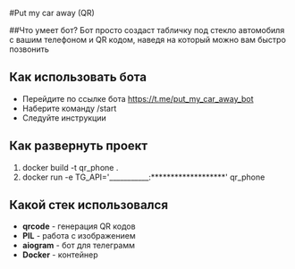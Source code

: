 #Put my car away (QR)

##Что умеет бот?
Бот просто создаст табличку под стекло автомобиля с вашим телефоном и QR кодом, 
наведя на который можно вам быстро позвонить

## Как использовать бота
* Перейдите по ссылке бота https://t.me/put_my_car_away_bot
* Наберите команду /start
* Следуйте инструкции

## Как развернуть проект
1. docker build -t qr_phone . 
2. docker run  -e TG_API='___________:*******************' qr_phone


## Какой стек использовался 

* **qrcode** - генерация QR кодов
* **PIL** - работа с изображением
* **aiogram** - бот для телеграмм
* **Docker** - контейнер